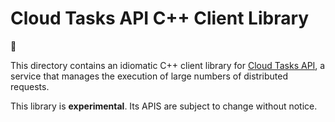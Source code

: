 # Cloud Tasks API C++ Client Library

:construction:

This directory contains an idiomatic C++ client library for
[Cloud Tasks API](https://cloud.google.com/tasks/), a service that manages the
execution of large numbers of distributed requests.

This library is **experimental**. Its APIS are subject to change without notice.
